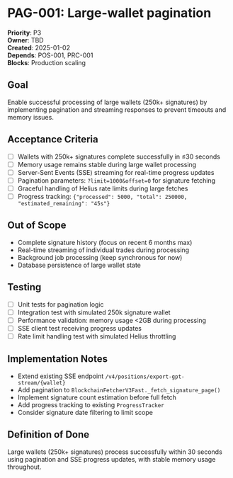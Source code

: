 # PAG-001: Large-wallet pagination

**Priority**: P3  
**Owner**: TBD  
**Created**: 2025-01-02  
**Depends**: POS-001, PRC-001  
**Blocks**: Production scaling  

## Goal
Enable successful processing of large wallets (250k+ signatures) by implementing pagination and streaming responses to prevent timeouts and memory issues.

## Acceptance Criteria
- [ ] Wallets with 250k+ signatures complete successfully in ≤30 seconds
- [ ] Memory usage remains stable during large wallet processing
- [ ] Server-Sent Events (SSE) streaming for real-time progress updates
- [ ] Pagination parameters: `?limit=1000&offset=0` for signature fetching
- [ ] Graceful handling of Helius rate limits during large fetches
- [ ] Progress tracking: `{"processed": 5000, "total": 250000, "estimated_remaining": "45s"}`

## Out of Scope
- Complete signature history (focus on recent 6 months max)
- Real-time streaming of individual trades during processing
- Background job processing (keep synchronous for now)
- Database persistence of large wallet state

## Testing
- [ ] Unit tests for pagination logic
- [ ] Integration test with simulated 250k signature wallet
- [ ] Performance validation: memory usage <2GB during processing
- [ ] SSE client test receiving progress updates
- [ ] Rate limit handling test with simulated Helius throttling

## Implementation Notes
- Extend existing SSE endpoint `/v4/positions/export-gpt-stream/{wallet}`
- Add pagination to `BlockchainFetcherV3Fast._fetch_signature_page()`
- Implement signature count estimation before full fetch
- Add progress tracking to existing `ProgressTracker`
- Consider signature date filtering to limit scope

## Definition of Done
Large wallets (250k+ signatures) process successfully within 30 seconds using pagination and SSE progress updates, with stable memory usage throughout. 